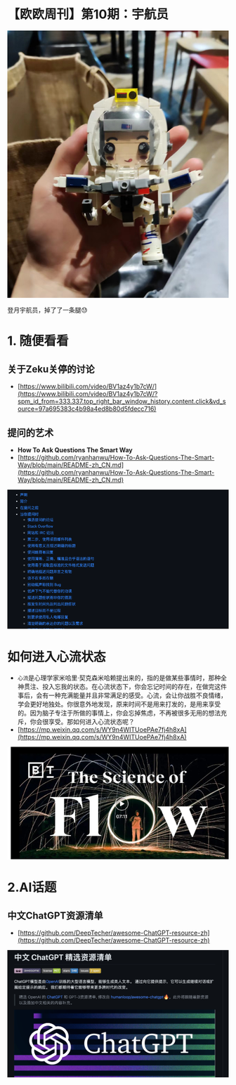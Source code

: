 # 【欧欧周刊】第10期：宇航员

![登月宇航员，掉了了一条腿😓](%E3%80%90%E6%AC%A7%E6%AC%A7%E5%91%A8%E5%88%8A%E3%80%91%E7%AC%AC10%E6%9C%9F%EF%BC%9A%E5%AE%87%E8%88%AA%E5%91%98%20f9054ca9cfa5453db407dc20214ccb18/Untitled.png)

登月宇航员，掉了了一条腿😓

# 1. 随便看看

## 关于Zeku关停的讨论

- [https://www.bilibili.com/video/BV1az4y1b7cW/](https://www.bilibili.com/video/BV1az4y1b7cW/?spm_id_from=333.337.top_right_bar_window_history.content.click&vd_source=97a695383c4b98a4ed8b80d5fdecc716)

## 提问的艺术

- **How To Ask Questions The Smart Way**
- [https://github.com/ryanhanwu/How-To-Ask-Questions-The-Smart-Way/blob/main/README-zh_CN.md](https://github.com/ryanhanwu/How-To-Ask-Questions-The-Smart-Way/blob/main/README-zh_CN.md)

![Untitled](%E3%80%90%E6%AC%A7%E6%AC%A7%E5%91%A8%E5%88%8A%E3%80%91%E7%AC%AC10%E6%9C%9F%EF%BC%9A%E5%AE%87%E8%88%AA%E5%91%98%20f9054ca9cfa5453db407dc20214ccb18/Untitled%201.png)

# 如何进入心流状态

- `心流`是心理学家米哈里·契克森米哈赖提出来的，指的是做某些事情时，那种全神贯注、投入忘我的状态。在心流状态下，你会忘记时间的存在，在做完这件事后，会有一种充满能量并且非常满足的感受。心流，会让你战胜不良情绪，学会更好地独处。你很意外地发现，原来时间不是用来打发的，是用来享受的。因为脑子专注于所做的事情上，你会忘掉焦虑，不再被很多无用的想法充斥，你会很享受。那如何进入心流状态呢？
- [https://mp.weixin.qq.com/s/WY9n4WITUoePAe7fj4h8xA](https://mp.weixin.qq.com/s/WY9n4WITUoePAe7fj4h8xA)

![Untitled](%E3%80%90%E6%AC%A7%E6%AC%A7%E5%91%A8%E5%88%8A%E3%80%91%E7%AC%AC10%E6%9C%9F%EF%BC%9A%E5%AE%87%E8%88%AA%E5%91%98%20f9054ca9cfa5453db407dc20214ccb18/Untitled%202.png)

# 2.AI话题

## 中文ChatGPT资源清单

- [https://github.com/DeepTecher/awesome-ChatGPT-resource-zh](https://github.com/DeepTecher/awesome-ChatGPT-resource-zh)

![Untitled](%E3%80%90%E6%AC%A7%E6%AC%A7%E5%91%A8%E5%88%8A%E3%80%91%E7%AC%AC10%E6%9C%9F%EF%BC%9A%E5%AE%87%E8%88%AA%E5%91%98%20f9054ca9cfa5453db407dc20214ccb18/Untitled%203.png)